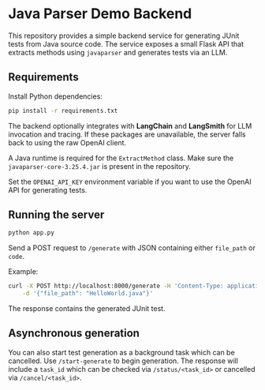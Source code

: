 # Java Parser Demo Backend

This repository provides a simple backend service for generating JUnit tests
from Java source code. The service exposes a small Flask API that extracts
methods using `javaparser` and generates tests via an LLM.

## Requirements

Install Python dependencies:

```bash
pip install -r requirements.txt
```

The backend optionally integrates with **LangChain** and **LangSmith** for LLM
invocation and tracing. If these packages are unavailable, the server falls
back to using the raw OpenAI client.

A Java runtime is required for the `ExtractMethod` class. Make sure the
`javaparser-core-3.25.4.jar` is present in the repository.

Set the `OPENAI_API_KEY` environment variable if you want to use the OpenAI
API for generating tests.

## Running the server

```bash
python app.py
```

Send a POST request to `/generate` with JSON containing either `file_path` or
`code`.

Example:

```bash
curl -X POST http://localhost:8000/generate -H 'Content-Type: application/json' \
    -d '{"file_path": "HelloWorld.java"}'
```

The response contains the generated JUnit test.

## Asynchronous generation

You can also start test generation as a background task which can be
cancelled. Use `/start-generate` to begin generation. The response will
include a `task_id` which can be checked via `/status/<task_id>` or
cancelled via `/cancel/<task_id>`.
